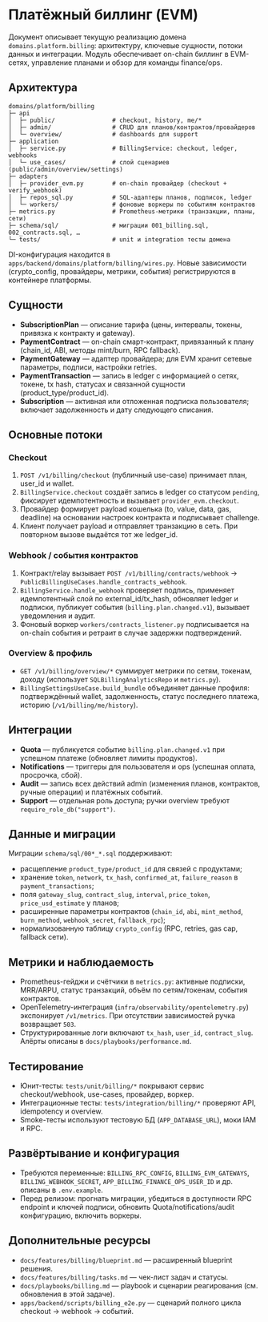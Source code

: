 ﻿# Платёжный биллинг (EVM)

Документ описывает текущую реализацию домена `domains.platform.billing`: архитектуру, ключевые сущности, потоки данных и интеграции. Модуль обеспечивает on-chain биллинг в EVM-сетях, управление планами и обзор для команды finance/ops.

## Архитектура

```
domains/platform/billing
├─ api
│  ├─ public/                # checkout, history, me/*
│  ├─ admin/                 # CRUD для планов/контрактов/провайдеров
│  └─ overview/              # dashboards для support
├─ application
│  ├─ service.py             # BillingService: checkout, ledger, webhooks
│  └─ use_cases/             # слой сценариев (public/admin/overview/settings)
├─ adapters
│  ├─ provider_evm.py        # on-chain провайдер (checkout + verify_webhook)
│  ├─ repos_sql.py           # SQL-адаптеры планов, подписок, ledger
│  └─ workers/               # фоновые воркеры по событиям контрактов
├─ metrics.py                # Prometheus-метрики (транзакции, планы, сети)
├─ schema/sql/               # миграции 001_billing.sql, 002_contracts.sql, …
└─ tests/                    # unit и integration тесты домена
```

DI-конфигурация находится в `apps/backend/domains/platform/billing/wires.py`. Новые зависимости (crypto_config, провайдеры, метрики, события) регистрируются в контейнере платформы.

## Сущности

- **SubscriptionPlan** — описание тарифа (цены, интервалы, токены, привязка к контракту и gateway).
- **PaymentContract** — on-chain смарт-контракт, привязанный к плану (chain_id, ABI, методы mint/burn, RPC fallback).
- **PaymentGateway** — адаптер провайдера; для EVM хранит сетевые параметры, подписи, настройки retries.
- **PaymentTransaction** — запись в ledger с информацией о сетях, токене, tx hash, статусах и связанной сущности (product_type/product_id).
- **Subscription** — активная или отложенная подписка пользователя; включает задолженность и дату следующего списания.

## Основные потоки

### Checkout
1. `POST /v1/billing/checkout` (публичный use-case) принимает план, user_id и wallet.
2. `BillingService.checkout` создаёт запись в ledger со статусом `pending`, фиксирует идемпотентность и вызывает `provider_evm.checkout`.
3. Провайдер формирует payload кошелька (to, value, data, gas, deadline) на основании настроек контракта и подписывает challenge.
4. Клиент получает payload и отправляет транзакцию в сеть. При повторном вызове выдаётся тот же ledger_id.

### Webhook / события контрактов
1. Контракт/relay вызывает `POST /v1/billing/contracts/webhook` → `PublicBillingUseCases.handle_contracts_webhook`.
2. `BillingService.handle_webhook` проверяет подпись, применяет идемпотентный слой по external_id/tx_hash, обновляет ledger и подписки, публикует события (`billing.plan.changed.v1`), вызывает уведомления и аудит.
3. Фоновый воркер `workers/contracts_listener.py` подписывается на on-chain события и ретраит в случае задержки подтверждений.

### Overview & профиль
- `GET /v1/billing/overview/*` суммирует метрики по сетям, токенам, доходу (использует `SQLBillingAnalyticsRepo` и `metrics.py`).
- `BillingSettingsUseCase.build_bundle` объединяет данные профиля: подтверждённый wallet, задолженность, статус последнего платежа, историю (`/v1/billing/me/history`).

## Интеграции

- **Quota** — публикуется событие `billing.plan.changed.v1` при успешном платеже (обновляет лимиты продуктов).
- **Notifications** — триггеры для пользователя и ops (успешная оплата, просрочка, сбой).
- **Audit** — запись всех действий admin (изменения планов, контрактов, ручные операции) и платёжных событий.
- **Support** — отдельная роль доступа; ручки overview требуют `require_role_db("support")`.

## Данные и миграции

Миграции `schema/sql/00*_*.sql` поддерживают:
- расщепление `product_type/product_id` для связей с продуктами;
- хранение `token`, `network`, `tx_hash`, `confirmed_at`, `failure_reason` в `payment_transactions`;
- поля `gateway_slug`, `contract_slug`, `interval`, `price_token`, `price_usd_estimate` у планов;
- расширенные параметры контрактов (`chain_id`, `abi`, `mint_method`, `burn_method`, `webhook_secret`, `fallback_rpc`);
- нормализованную таблицу `crypto_config` (RPC, retries, gas cap, fallback сети).

## Метрики и наблюдаемость

- Prometheus-гейджи и счётчики в `metrics.py`: активные подписки, MRR/ARPU, статус транзакций, объём по сетям/токенам, события контрактов.
- OpenTelemetry-интеграция (`infra/observability/opentelemetry.py`) экспонирует `/v1/metrics`. При отсутствии зависимостей ручка возвращает `503`.
- Структурированные логи включают `tx_hash`, `user_id`, `contract_slug`. Алёрты описаны в `docs/playbooks/performance.md`.

## Тестирование

- Юнит-тесты: `tests/unit/billing/*` покрывают сервис checkout/webhook, use-cases, провайдер, воркер.
- Интеграционные тесты: `tests/integration/billing/*` проверяют API, idempotency и overview.
- Smoke-тесты используют тестовую БД (`APP_DATABASE_URL`), моки IAM и RPC.

## Развёртывание и конфигурация

- Требуются переменные: `BILLING_RPC_CONFIG`, `BILLING_EVM_GATEWAYS`, `BILLING_WEBHOOK_SECRET`, `APP_BILLING_FINANCE_OPS_USER_ID` и др. описаны в `.env.example`.
- Перед релизом: прогнать миграции, убедиться в доступности RPC endpoint и ключей подписи, обновить Quota/notifications/audit конфигурацию, включить воркеры.

## Дополнительные ресурсы

- `docs/features/billing/blueprint.md` — расширенный blueprint решения.
- `docs/features/billing/tasks.md` — чек-лист задач и статусы.
- `docs/playbooks/billing.md` — playbook и сценарии реагирования (см. обновления в этой задаче).
- `apps/backend/scripts/billing_e2e.py` — сценарий полного цикла checkout → webhook → событий.

